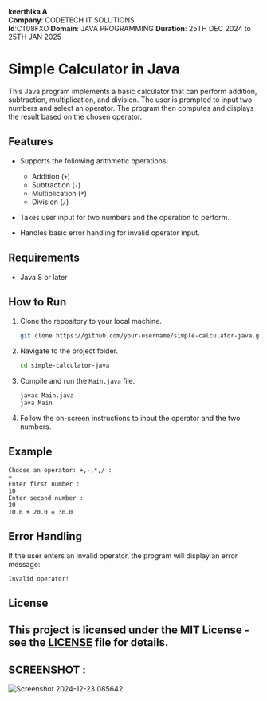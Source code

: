 
**keerthika A**  
**Company**: CODETECH IT SOLUTIONS  
**Id**:CT08FXO
**Domain**: JAVA PROGRAMMING 
**Duration**: 25TH DEC 2024 to 25TH JAN 2025


# Simple Calculator in Java

This Java program implements a basic calculator that can perform addition, subtraction, multiplication, and division. The user is prompted to input two numbers and select an operator. The program then computes and displays the result based on the chosen operator.

## Features

- Supports the following arithmetic operations:
  - Addition (`+`)
  - Subtraction (`-`)
  - Multiplication (`*`)
  - Division (`/`)
  
- Takes user input for two numbers and the operation to perform.
- Handles basic error handling for invalid operator input.

## Requirements

- Java 8 or later

## How to Run

1. Clone the repository to your local machine.

   ```bash
   git clone https://github.com/your-username/simple-calculator-java.git
   ```

2. Navigate to the project folder.

   ```bash
   cd simple-calculator-java
   ```

3. Compile and run the `Main.java` file.

   ```bash
   javac Main.java
   java Main
   ```

4. Follow the on-screen instructions to input the operator and the two numbers.

## Example

```
Choose an operator: +,-,*,/ : 
+
Enter first number :
10
Enter second number :
20
10.0 + 20.0 = 30.0
```

## Error Handling

If the user enters an invalid operator, the program will display an error message:

```
Invalid operator!
```

## License

This project is licensed under the MIT License - see the [LICENSE](LICENSE) file for details.
---

## SCREENSHOT : 
![Screenshot 2024-12-23 085642](https://github.com/user-attachments/assets/eb1123df-c4d3-4265-98d2-0dfdded8c170)

